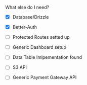 What else do I need?

- [x] Database/Drizzle
- [x] Better-Auth
- [ ] Protected Routes setted up
- [ ] Generic Dashboard setup
- [ ] Data Table Imlpementation found

- [ ] S3 API
- [ ] Generic Payment Gateway API